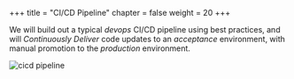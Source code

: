 +++
title = "CI/CD Pipeline"
chapter = false
weight = 20
+++

We will build out a typical _devops_ CI/CD pipeline using best practices, and will _Continuously Deliver_
code updates to an _acceptance_ environment, with manual promotion to the _production_ environment.

![cicd pipeline](/images/cicd-refarch.png)
